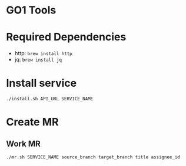 GO1 Tools
====

# Required Dependencies

  - http: `brew install http`
  - jq: `brew install jq`

# Install service

```
./install.sh API_URL SERVICE_NAME
```

# Create MR

## Work MR

```
./mr.sh SERVICE_NAME source_branch target_branch title assignee_id
```
